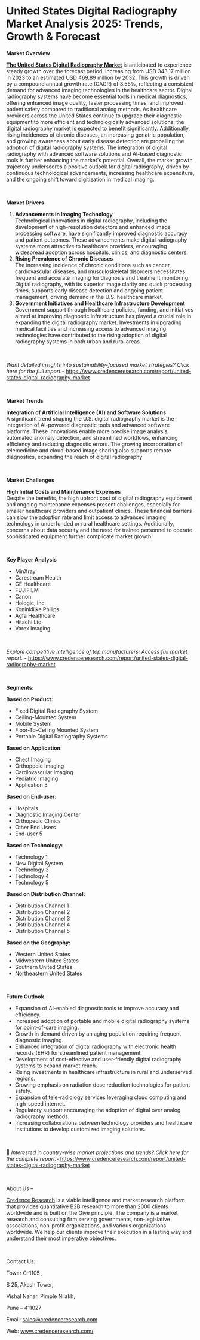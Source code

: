 # United States Digital Radiography Market Analysis 2025: Trends, Growth & Forecast


<p><strong>Market Overview</strong></p>
<p><a href="https://www.credenceresearch.com/report/united-states-digital-radiography-market"><strong>The United States Digital Radiography Market</strong></a> is anticipated to experience steady growth over the forecast period, increasing from USD 343.17 million in 2023 to an estimated USD 469.89 million by 2032. This growth is driven by a compound annual growth rate (CAGR) of 3.55%, reflecting a consistent demand for advanced imaging technologies in the healthcare sector. Digital radiography systems have become essential tools in medical diagnostics, offering enhanced image quality, faster processing times, and improved patient safety compared to traditional analog methods. As healthcare providers across the United States continue to upgrade their diagnostic equipment to more efficient and technologically advanced solutions, the digital radiography market is expected to benefit significantly. Additionally, rising incidences of chronic diseases, an increasing geriatric population, and growing awareness about early disease detection are propelling the adoption of digital radiography systems. The integration of digital radiography with advanced software solutions and AI-based diagnostic tools is further enhancing the market's potential. Overall, the market growth trajectory underscores a positive outlook for digital radiography, driven by continuous technological advancements, increasing healthcare expenditure, and the ongoing shift toward digitization in medical imaging.</p>
<p><strong>&nbsp;</strong></p>
<p><strong>Market Drivers</strong></p>
<ol>
<li><strong>Advancements in Imaging Technology</strong><br /> Technological innovations in digital radiography, including the development of high-resolution detectors and enhanced image processing software, have significantly improved diagnostic accuracy and patient outcomes. These advancements make digital radiography systems more attractive to healthcare providers, encouraging widespread adoption across hospitals, clinics, and diagnostic centers.</li>
<li><strong>Rising Prevalence of Chronic Diseases</strong><br /> The increasing incidence of chronic conditions such as cancer, cardiovascular diseases, and musculoskeletal disorders necessitates frequent and accurate imaging for diagnosis and treatment monitoring. Digital radiography, with its superior image clarity and quick processing times, supports early disease detection and ongoing patient management, driving demand in the U.S. healthcare market.</li>
<li><strong>Government Initiatives and Healthcare Infrastructure Development</strong><br /> Government support through healthcare policies, funding, and initiatives aimed at improving diagnostic infrastructure has played a crucial role in expanding the digital radiography market. Investments in upgrading medical facilities and increasing access to advanced imaging technologies have contributed to the rising adoption of digital radiography systems in both urban and rural areas.</li>
</ol>
<p><strong>&nbsp;</strong></p>
<p><em>Want detailed insights into sustainability-focused market strategies? Click here for the full report.- </em><a href="https://www.credenceresearch.com/report/united-states-digital-radiography-market">https://www.credenceresearch.com/report/united-states-digital-radiography-market</a></p>
<p>&nbsp;</p>
<p><strong>Market Trends</strong></p>
<p><strong>Integration of Artificial Intelligence (AI) and Software Solutions</strong><br /> A significant trend shaping the U.S. digital radiography market is the integration of AI-powered diagnostic tools and advanced software platforms. These innovations enable more precise image analysis, automated anomaly detection, and streamlined workflows, enhancing efficiency and reducing diagnostic errors. The growing incorporation of telemedicine and cloud-based image sharing also supports remote diagnostics, expanding the reach of digital radiography</p>
<p>&nbsp;</p>
<p><strong>Market Challenges</strong></p>
<p><strong>High Initial Costs and Maintenance Expenses</strong><br /> Despite the benefits, the high upfront cost of digital radiography equipment and ongoing maintenance expenses present challenges, especially for smaller healthcare providers and outpatient clinics. These financial barriers can slow the adoption rate and limit access to advanced imaging technology in underfunded or rural healthcare settings. Additionally, concerns about data security and the need for trained personnel to operate sophisticated equipment further complicate market growth.</p>
<p><strong>&nbsp;</strong></p>
<p><strong>Key Player Analysis</strong></p>
<ul>
<li>MinXray</li>
<li>Carestream Health</li>
<li>GE Healthcare</li>
<li>FUJIFILM</li>
<li>Canon</li>
<li>Hologic, Inc.</li>
<li>Koninklijke Philips</li>
<li>Agfa Healthcare</li>
<li>Hitachi Ltd</li>
<li>Varex Imaging</li>
</ul>
<p>&nbsp;</p>
<p><em>Explore competitive intelligence of top manufacturers: Access full market report. - </em><a href="https://www.credenceresearch.com/report/united-states-digital-radiography-market">https://www.credenceresearch.com/report/united-states-digital-radiography-market</a></p>
<p>&nbsp;</p>
<p><strong>Segments:</strong></p>
<p><strong>Based on&nbsp;Product:</strong></p>
<ul>
<li>Fixed Digital Radiography System</li>
<li>Ceiling-Mounted System</li>
<li>Mobile System</li>
<li>Floor-To-Ceiling Mounted System</li>
<li>Portable Digital Radiography Systems</li>
</ul>
<p><strong>Based on&nbsp;Application:</strong></p>
<ul>
<li>Chest Imaging</li>
<li>Orthopedic Imaging</li>
<li>Cardiovascular Imaging</li>
<li>Pediatric Imaging</li>
<li>Application 5</li>
</ul>
<p><strong>Based on End-user:</strong></p>
<ul>
<li>Hospitals</li>
<li>Diagnostic Imaging Center</li>
<li>Orthopedic Clinics</li>
<li>Other End Users</li>
<li>End-user 5</li>
</ul>
<p><strong>Based on Technology:</strong></p>
<ul>
<li>Technology 1</li>
<li>New Digital System</li>
<li>Technology 3</li>
<li>Technology 4</li>
<li>Technology 5</li>
</ul>
<p><strong>Based on Distribution Channel:</strong></p>
<ul>
<li>Distribution Channel 1</li>
<li>Distribution Channel 2</li>
<li>Distribution Channel 3</li>
<li>Distribution Channel 4</li>
<li>Distribution Channel 5</li>
</ul>
<p><strong>Based on the Geography:</strong></p>
<ul>
<li>Western United States</li>
<li>Midwestern United States</li>
<li>Southern United States</li>
<li>Northeastern United States</li>
</ul>
<p>&nbsp;</p>
<p><strong>Future Outlook </strong></p>
<ul>
<li>Expansion of AI-enabled diagnostic tools to improve accuracy and efficiency.</li>
<li>Increased adoption of portable and mobile digital radiography systems for point-of-care imaging.</li>
<li>Growth in demand driven by an aging population requiring frequent diagnostic imaging.</li>
<li>Enhanced integration of digital radiography with electronic health records (EHR) for streamlined patient management.</li>
<li>Development of cost-effective and user-friendly digital radiography systems to expand market reach.</li>
<li>Rising investments in healthcare infrastructure in rural and underserved regions.</li>
<li>Growing emphasis on radiation dose reduction technologies for patient safety.</li>
<li>Expansion of tele-radiology services leveraging cloud computing and high-speed internet.</li>
<li>Regulatory support encouraging the adoption of digital over analog radiography methods.</li>
<li>Increasing collaborations between technology providers and healthcare institutions to develop customized imaging solutions.</li>
</ul>
<p><strong>&nbsp;</strong></p>
<p>📌 <em>Interested in country-wise market projections and trends? Click here for the complete report.- </em><a href="https://www.credenceresearch.com/report/united-states-digital-radiography-market">https://www.credenceresearch.com/report/united-states-digital-radiography-market</a></p>
<p>&nbsp;</p>
<p>About Us &ndash;</p>
<p><a href="https://www.credenceresearch.com/">Credence Research</a> is a viable intelligence and market research platform that provides quantitative B2B research to more than 2000 clients worldwide and is built on the Give principle. The company is a market research and consulting firm serving governments, non-legislative associations, non-profit organizations, and various organizations worldwide. We help our clients improve their execution in a lasting way and understand their most imperative objectives.</p>
<p>&nbsp;</p>
<p>Contact Us:</p>
<p>Tower C-1105 ,</p>
<p>S 25, Akash Tower,</p>
<p>Vishal Nahar, Pimple Nilakh,</p>
<p>Pune &ndash; 411027</p>
<p>Email: <a href="mailto:sales@credenceresearch.com">sales@credenceresearch.com</a></p>
<p>Web: <a href="http://www.credenceresearch.com/">www.credenceresearch.com/</a></p>
